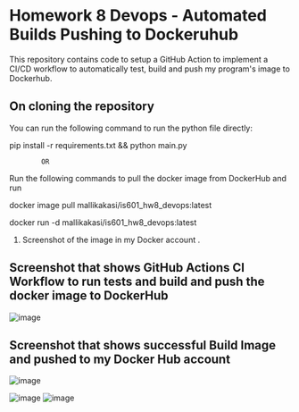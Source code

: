 # Homework 8  Devops - Automated Builds Pushing to Dockeruhub

This repository contains code to setup a GitHub Action to implement a CI/CD workflow to automatically test, build and push my program's image to Dockerhub.  

## On cloning the repository

You can run the following command to run the python file directly:

pip install -r requirements.txt && python main.py

            OR
            
Run the following commands to pull the docker image from DockerHub and run

docker image pull mallikakasi/is601_hw8_devops:latest

docker run -d mallikakasi/is601_hw8_devops:latest


1.  Screenshot of the image in my Docker account .

## Screenshot that shows GitHub Actions CI Workflow to run tests and build and push the docker image to DockerHub

  ![image](https://github.com/user-attachments/assets/eadf8d7f-f5b7-432c-a37d-c0f4b5f6be76)

## Screenshot that shows successful Build Image and pushed to my Docker Hub account

![image](https://github.com/user-attachments/assets/a2cd2c38-1072-40e5-9d3a-cca535185b80)

![image](https://github.com/user-attachments/assets/b320238c-5640-4876-a1a6-0181f430cb11)
![image](https://github.com/user-attachments/assets/e90e542c-bec5-4925-97e5-3be0fe4a76f2)

